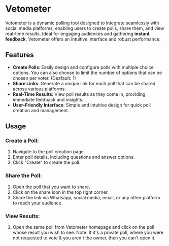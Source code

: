 # Vetometer

Vetometer is a dynamic polling tool designed to integrate seamlessly with social media platforms, enabling users to create polls, share them, and view real-time results. Ideal for engaging audiences and gathering **instant feedback**, Vetometer offers an intuitive interface and robust performance.

## Features

- **Create Polls**: Easily design and configure polls with multiple choice options. You can also choose to limit the number of options that can be chosen per voter. (Deafault: 1)
- **Share Links**: Generate a unique link for each poll that can be shared across various platforms.
- **Real-Time Results**: View poll results as they come in, providing immediate feedback and insights.
- **User-Friendly Interface**: Simple and intuitive design for quick poll creation and management.

## Usage

### Create a Poll:

1. Navigate to the poll creation page.
2. Enter poll details, including questions and answer options.
3. Click "Create" to create the poll.

### Share the Poll:

1. Open the poll that you want to share.
2. Click on the share icon in the top right corner.
3. Share the link via Whatsapp, social media, email, or any other platform to reach your audience.

### View Results:

1. Open the same poll from Vetometer homepage and click on the poll whose result you wish to see.
   Note: If it's a private poll, where you were not requested to vote & you aren't the owner, then you can't open it.
